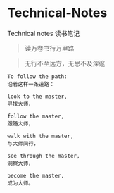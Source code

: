 # Technical-Notes

Technical notes 读书笔记

> 读万卷书行万里路

> 无行不至远方，无思不及深邃

```langugae
To follow the path:
沿着这样一条道路：
```
```langugae
look to the master, 
寻找大师，
```
```langugae
follow the master,   
跟随大师，
```
```langugae
walk with the master,
与大师同行，
```
```langugae
see through the master,
洞察大师，
```
```langugae
become the master.
成为大师。
```